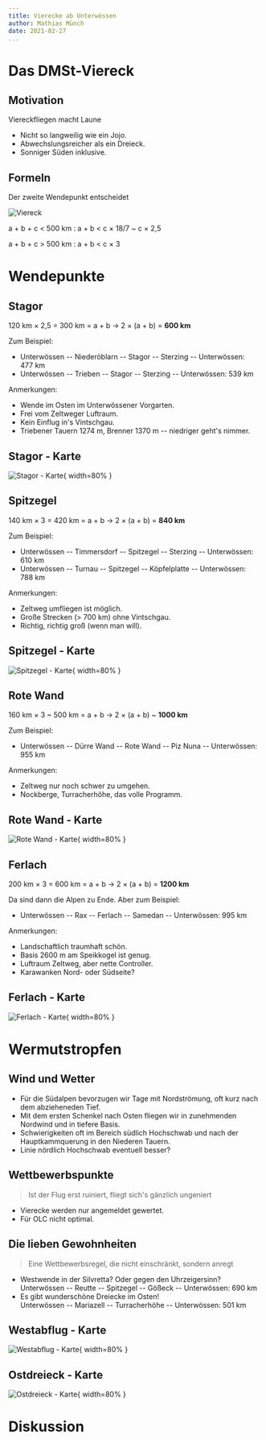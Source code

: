 ```yaml
---
title: Vierecke ab Unterwössen
author: Mathias Münch
date: 2021-02-27
...
```


# Das DMSt-Viereck

## Motivation

Viereckfliegen macht Laune

- Nicht so langweilig wie ein Jojo.
- Abwechslungsreicher als ein Dreieck.
- Sonniger Süden inklusive.

## Formeln

Der zweite Wendepunkt entscheidet

![Viereck](viereck.png)

a + b + c < 500 km : a + b < c × 18/7 ~ c × 2,5

a + b + c > 500 km : a + b < c × 3

# Wendepunkte

## Stagor

120 km × 2,5 = 300 km = a + b → 2 × (a + b) = **600 km**

Zum Beispiel:

- Unterwössen -- Niederöblarn -- Stagor -- Sterzing -- Unterwössen: 477 km
- Unterwössen -- Trieben -- Stagor -- Sterzing -- Unterwössen: 539 km

Anmerkungen:

- Wende im Osten im Unterwössener Vorgarten.
- Frei vom Zeltweger Luftraum.
- Kein Einflug in's Vintschgau.
- Triebener Tauern 1274 m, Brenner 1370 m -- niedriger geht's nimmer.

## Stagor - Karte

![Stagor - Karte](stagor.png){ width=80% }

## Spitzegel

140 km × 3 = 420 km = a + b → 2 × (a + b) = **840 km**

Zum Beispiel:

- Unterwössen -- Timmersdorf -- Spitzegel -- Sterzing -- Unterwössen: 610 km
- Unterwössen -- Turnau -- Spitzegel -- Köpfelplatte -- Unterwössen: 788 km

Anmerkungen:

- Zeltweg umfliegen ist möglich.
- Große Strecken (> 700 km) ohne Vintschgau.
- Richtig, richtig groß (wenn man will).

## Spitzegel - Karte

![Spitzegel - Karte](spitzegel.png){ width=80% }

## Rote Wand

160 km × 3 ~ 500 km = a + b → 2 × (a + b) ~ **1000 km**

Zum Beispiel:

- Unterwössen -- Dürre Wand -- Rote Wand -- Piz Nuna -- Unterwössen: 955 km

Anmerkungen:

- Zeltweg nur noch schwer zu umgehen.
- Nockberge, Turracherhöhe, das volle Programm.

## Rote Wand - Karte

![Rote Wand - Karte](rotewand.png){ width=80% }

## Ferlach

200 km × 3 = 600 km = a + b → 2 × (a + b) = **1200 km**

Da sind dann die Alpen zu Ende. Aber zum Beispiel:

- Unterwössen -- Rax -- Ferlach -- Samedan -- Unterwössen: 995 km

Anmerkungen:

- Landschaftlich traumhaft schön.
- Basis 2600 m am Speikkogel ist genug.
- Luftraum Zeltweg, aber nette Controller.
- Karawanken Nord- oder Südseite?

## Ferlach - Karte

![Ferlach - Karte](ferlach.png){ width=80% }

# Wermutstropfen

## Wind und Wetter

- Für die Südalpen bevorzugen wir Tage mit Nordströmung, oft kurz nach dem abzieheneden Tief.
- Mit dem ersten Schenkel nach Osten fliegen wir in zunehmenden Nordwind und in tiefere Basis.
- Schwierigkeiten oft im Bereich südlich Hochschwab und nach der Hauptkammquerung in den Niederen Tauern.
- Linie nördlich Hochschwab eventuell besser?

## Wettbewerbspunkte

> Ist der Flug erst ruiniert, fliegt sich's gänzlich ungeniert

- Vierecke werden nur angemeldet gewertet.
- Für OLC nicht optimal.

## Die lieben Gewohnheiten

> Eine Wettbewerbsregel, die nicht einschränkt, sondern anregt

- Westwende in der Silvretta? Oder gegen den Uhrzeigersinn?\
  Unterwössen -- Reutte -- Spitzegel -- Gößeck -- Unterwössen: 690 km
- Es gibt wunderschöne Dreiecke im Osten!\
  Unterwössen -- Mariazell -- Turracherhöhe -- Unterwössen: 501 km

## Westabflug - Karte

![Westabflug - Karte](westabflug.png){ width=80% }

## Ostdreieck - Karte

![Ostdreieck - Karte](ostdreieck.png){ width=80% }

# Diskussion
